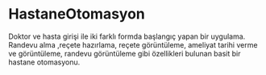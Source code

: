 # HastaneOtomasyon
Doktor ve hasta girişi ile iki farklı formda başlangıç yapan bir uygulama. Randevu alma ,reçete hazırlama, reçete görüntüleme, ameliyat tarihi verme ve görüntüleme, randevu görüntüleme gibi özellikleri bulunan basit bir hastane otomasyonu. 
